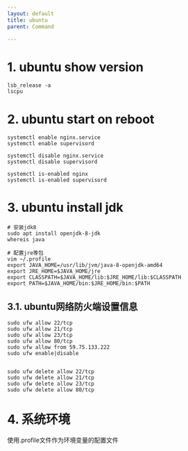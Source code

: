 ```yaml
---
layout: default
title: ubuntu
parent: Command

---
```


# 1. ubuntu show version

```shell
lsb_release -a
lscpu
```

# 2. ubuntu start on reboot
```shell
systemctl enable nginx.service       
systemctl enable supervisord

systemctl disable nginx.service
systemctl disable supervisord

systemctl is-enabled nginx
systemctl is-enabled supervisord
```

# 3. ubuntu install jdk
```shell
# 安装jdk8
sudo apt install openjdk-8-jdk
whereis java

# 配置jre等包
vim ~/.profile
export JAVA_HOME=/usr/lib/jvm/java-8-openjdk-amd64
export JRE_HOME=$JAVA_HOME/jre
export CLASSPATH=$JAVA_HOME/lib:$JRE_HOME/lib:$CLASSPATH
export PATH=$JAVA_HOME/bin:$JRE_HOME/bin:$PATH
```
 

## 3.1. ubuntu网络防火端设置信息

```shell
sudo ufw allow 22/tcp
sudo ufw allow 21/tcp
sudo ufw allow 23/tcp
sudo ufw allow 80/tcp
sudo ufw allow from 59.75.133.222
sudo ufw enable|disable


sudo ufw delete allow 22/tcp
sudo ufw delete allow 21/tcp
sudo ufw delete allow 23/tcp
sudo ufw delete allow 80/tcp
```
 

# 4. 系统环境
  
使用.profile文件作为环境变量的配置文件